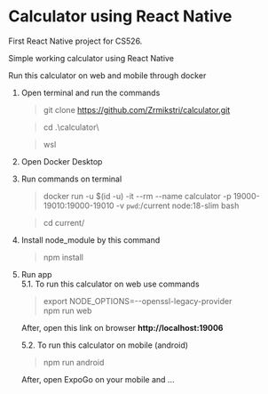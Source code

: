 # Calculator using React Native

First React Native project for CS526. 

Simple working calculator using React Native


Run this calculator on web and mobile through docker

1. Open terminal and run the commands
    >   git clone https://github.com/Zrmikstri/calculator.git  

    >   cd .\calculator\

    >   wsl

2. Open Docker Desktop 
3. Run commands on terminal
    > docker run -u $(id -u) -it --rm --name calculator -p 19000-19010:19000-19010 -v `pwd`:/current node:18-slim bash

    > cd current/

4. Install node_module by this command
    > npm install

5. Run app      
    5.1. To run this calculator on web use commands
    > export NODE_OPTIONS=--openssl-legacy-provider  
    > npm run web

    After, open this link on browser **http://localhost:19006**

    5.2. To run this calculator on mobile (android)
    >   npm run android
    
    After, open ExpoGo on your mobile and ...








